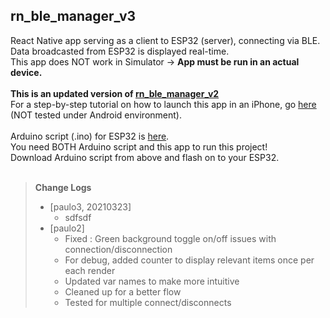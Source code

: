 ## rn_ble_manager_v3
React Native app serving as a client to ESP32 (server), connecting via BLE. <br>
Data broadcasted from ESP32 is displayed real-time.<br>
This app does NOT work in Simulator -> **App must be run in an actual device.**<br>
<br>
**This is an updated version of [rn_ble_manager_v2](https://github.com/onehwengineer/rn_ble_manager_v2)** <br>
For a step-by-step tutorial on how to launch this app in an iPhone, go [here](https://github.com/onehwengineer/rn_ble_manager_v2)<br>
(NOT tested under Android environment).<br>
<br>
Arduino script (.ino) for ESP32 is [here](https://github.com/onehwengineer/arduino_esp32_ble_v2). <br>
You need BOTH Arduino script and this app to run this project! <br>
Download Arduino script from above and flash on to your ESP32. <br>
<br>
> **Change Logs** <br>
> - [paulo3, 20210323]
>   - sdfsdf
> - [paulo2]
>   - Fixed : Green background toggle on/off issues with connection/disconnection
>   - For debug, added counter to display relevant items once per each render
>   - Updated var names to make more intuitive
>   - Cleaned up for a better flow
>   - Tested for multiple connect/disconnects
